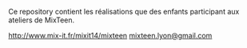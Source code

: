Ce repository contient les réalisations que des enfants participant aux ateliers de MixTeen.

http://www.mix-it.fr/mixit14/mixteen
mixteen.lyon@gmail.com


